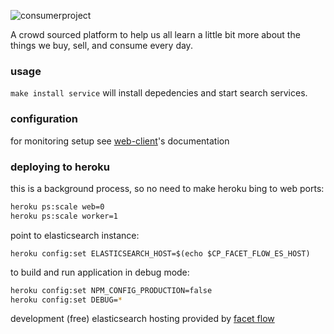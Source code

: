 ![consumerproject](http://i.imgur.com/iLlaWxJ.png)

A crowd sourced platform to help us all learn a little bit more about the
things we buy, sell, and consume every day.

### usage

`make install service` will install depedencies and start search services.

### configuration

for monitoring setup see
[web-client](https://github.com/consumr-project/web-client/blob/master/docs/monitoring.md)'s
documentation

### deploying to heroku

this is a background process, so no need to make heroku bing to web ports:
```bash
heroku ps:scale web=0
heroku ps:scale worker=1
```

point to elasticsearch instance:

```
heroku config:set ELASTICSEARCH_HOST=$(echo $CP_FACET_FLOW_ES_HOST)
```

to build and run application in debug mode:

```bash
heroku config:set NPM_CONFIG_PRODUCTION=false
heroku config:set DEBUG=*
```

development (free) elasticsearch hosting provided by
[facet flow](https://facetflow.com/)
